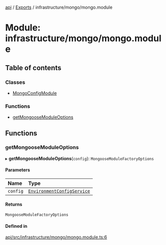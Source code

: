 [api](../README.md) / [Exports](../modules.md) / infrastructure/mongo/mongo.module

# Module: infrastructure/mongo/mongo.module

## Table of contents

### Classes

- [MongoConfigModule](../classes/infrastructure_mongo_mongo_module.MongoConfigModule.md)

### Functions

- [getMongooseModuleOptions](infrastructure_mongo_mongo_module.md#getmongoosemoduleoptions)

## Functions

### getMongooseModuleOptions

▸ **getMongooseModuleOptions**(`config`): `MongooseModuleFactoryOptions`

#### Parameters

| Name     | Type                                                                                                                              |
| :------- | :-------------------------------------------------------------------------------------------------------------------------------- |
| `config` | [`EnvironmentConfigService`](../classes/infrastructure_config_environment_environment_config_service.EnvironmentConfigService.md) |

#### Returns

`MongooseModuleFactoryOptions`

#### Defined in

[api/src/infrastructure/mongo/mongo.module.ts:6](https://github.com/No-Country/restaurant-reservation-manager/blob/d2fd85f/api/src/infrastructure/mongo/mongo.module.ts#L6)
